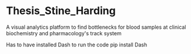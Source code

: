 # Thesis_Stine_Harding
A visual analytics platform to find bottlenecks for blood samples at clinical biochemistry and pharmacology's track system

Has to have installed Dash to run the code
pip install Dash
